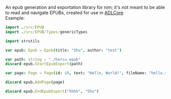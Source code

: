 An epub generation and exportation library for nim; it's not meant to be able to read and navigate EPUBs, created for use in [ADLCore](https://github.com/vrienstudios/ADLCore)<br>
Example:
```nim
import ./src/EPUB
import ./src/EPUB/Types/genericTypes

import strutils

var epub: Epub = Epub(title: "Shu", author: "test")

var path: string = "./hercu.epub"
discard epub.StartEpubExport(path)

var page: Page = Page(id: $0, text: "Hello, World!", fileName: "hello.xhtml", location: "heckifIknow")

discard epub.AddPage(page)

discard epub.EndEpubExport("hhhh", "Shu")
```
